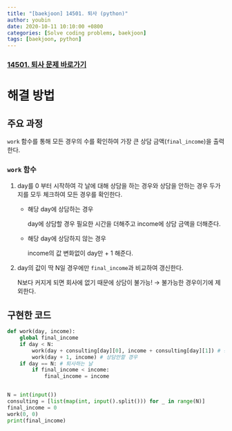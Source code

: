 ```yaml
---
title: "[baekjoon] 14501. 퇴사 (python)"
author: youbin
date: 2020-10-11 10:10:00 +0800 
categories: [Solve coding problems, baekjoon]
tags: [baekjoon, python]
---
```


### [14501. 퇴사 문제 바로가기](https://www.acmicpc.net/problem/14501)

# 해결 방법

## 주요 과정

`work` 함수를 통해 모든 경우의 수를 확인하여 가장 큰 상담 금액(`final_income`)을 출력한다.

### `work` 함수

1. day를 0 부터 시작하여 각 날에 대해 상담을 하는 경우와 상담을 안하는 경우 두가지를 모두 체크하여 모든 경우를 확인한다.

   - 해당 day에 상담하는 경우

     day에 상담할 경우 필요한 시간을 더해주고 income에 상담 금액을 더해준다.

   - 해당 day에 상담하지 않는 경우

     income의 값 변화없이 day만 + 1 해준다.

2. day의 값이 딱 N일 경우에만 `final_income`과 비교하여 갱신한다.

   N보다 커지게 되면 회사에 없기 때문에 상담이 불가능! → 불가능한 경우이기에 제외한다.



## 구현한 코드

```python
def work(day, income):
    global final_income
    if day < N:
        work(day + consulting[day][0], income + consulting[day][1]) # 상담할 경우
        work(day + 1, income) # 상담안할 경우
    if day == N: # 퇴사하는 날
        if final_income < income:
            final_income = income


N = int(input())
consulting = [list(map(int, input().split())) for _ in range(N)]
final_income = 0
work(0, 0)
print(final_income)
```

